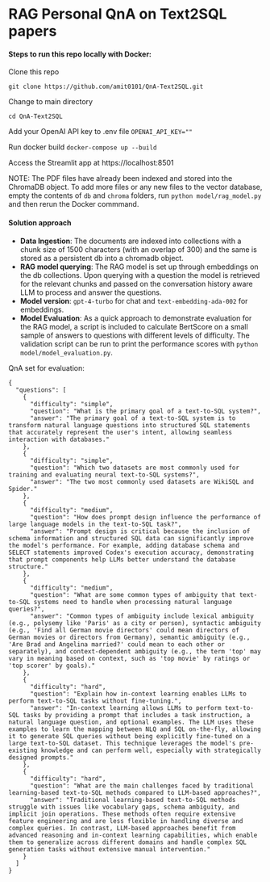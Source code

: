 # RAG Personal QnA on Text2SQL papers

#### Steps to run this repo locally with Docker:

Clone this repo

`git clone https://github.com/amit0101/QnA-Text2SQL.git`

Change to main directory

`cd QnA-Text2SQL`

Add your OpenAI API key to .env file
`OPENAI_API_KEY=""`

Run docker build
`docker-compose up --build`

Access the Streamlit app at https://localhost:8501

NOTE: The PDF files have already been indexed and stored into the ChromaDB object. To add more files or any new files to the vector database, empty the contents of `db` and `chroma` folders, run `python model/rag_model.py` and then rerun the Docker commmand.

#### Solution approach

- **Data Ingestion**: The documents are indexed into collections with a chunk size of 1500 characters (with an overlap of 300) and the same is stored as a persistent db into a chromadb object.
- **RAG model querying**: The RAG model is set up through embeddings on the db collections. Upon querying with a question the model is retrieved for the relevant chunks and passed on the conversation history aware LLM to process and answer the questions.
- **Model version**: `gpt-4-turbo` for chat and `text-embedding-ada-002` for embeddings.
- **Model Evaluation**: As a quick approach to demonstrate evaluation for the RAG model, a script is included to calculate BertScore on a small sample of answers to questions with different levels of difficulty. The validation script can be run to print the performance scores with `python model/model_evaluation.py`.

QnA set for evaluation:

```
{
  "questions": [
    {
      "difficulty": "simple",
      "question": "What is the primary goal of a text-to-SQL system?",
      "answer": "The primary goal of a text-to-SQL system is to transform natural language questions into structured SQL statements that accurately represent the user's intent, allowing seamless interaction with databases."
    },
    {
      "difficulty": "simple",
      "question": "Which two datasets are most commonly used for training and evaluating neural text-to-SQL systems?",
      "answer": "The two most commonly used datasets are WikiSQL and Spider."
    },
    {
      "difficulty": "medium",
      "question": "How does prompt design influence the performance of large language models in the text-to-SQL task?",
      "answer": "Prompt design is critical because the inclusion of schema information and structured SQL data can significantly improve the model's performance. For example, adding database schema and SELECT statements improved Codex's execution accuracy, demonstrating that prompt components help LLMs better understand the database structure."
    },
    {
      "difficulty": "medium",
      "question": "What are some common types of ambiguity that text-to-SQL systems need to handle when processing natural language queries?",
      "answer": "Common types of ambiguity include lexical ambiguity (e.g., polysemy like 'Paris' as a city or person), syntactic ambiguity (e.g., 'Find all German movie directors' could mean directors of German movies or directors from Germany), semantic ambiguity (e.g., 'Are Brad and Angelina married?' could mean to each other or separately), and context-dependent ambiguity (e.g., the term 'top' may vary in meaning based on context, such as 'top movie' by ratings or 'top scorer' by goals)."
    },
    {
      "difficulty": "hard",
      "question": "Explain how in-context learning enables LLMs to perform text-to-SQL tasks without fine-tuning.",
      "answer": "In-context learning allows LLMs to perform text-to-SQL tasks by providing a prompt that includes a task instruction, a natural language question, and optional examples. The LLM uses these examples to learn the mapping between NLQ and SQL on-the-fly, allowing it to generate SQL queries without being explicitly fine-tuned on a large text-to-SQL dataset. This technique leverages the model's pre-existing knowledge and can perform well, especially with strategically designed prompts."
    },
    {
      "difficulty": "hard",
      "question": "What are the main challenges faced by traditional learning-based text-to-SQL methods compared to LLM-based approaches?",
      "answer": "Traditional learning-based text-to-SQL methods struggle with issues like vocabulary gaps, schema ambiguity, and implicit join operations. These methods often require extensive feature engineering and are less flexible in handling diverse and complex queries. In contrast, LLM-based approaches benefit from advanced reasoning and in-context learning capabilities, which enable them to generalize across different domains and handle complex SQL generation tasks without extensive manual intervention."
    }
  ]
}
```


